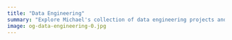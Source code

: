 ```yaml
---
title: "Data Engineering"
summary: "Explore Michael's collection of data engineering projects and prototypes."
image: og-data-engineering-0.jpg
---
```

